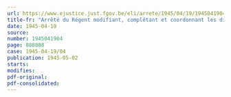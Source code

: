 ```yaml
---
url: https://www.ejustice.just.fgov.be/eli/arrete/1945/04/19/1945041904/justel
title-fr: "Arrêté du Régent modifiant, complétant et coordonnant les dispositions des arrêtés des 25 septembre 1944, 26 octobre et 5 décembre 1944, relatifs aux commissions d'enquête dans les administrations de l'Etat"
date: 1945-04-19
source:
number: 1945041904
page: 888888
case: 1945-04-19/04
publication: 1945-05-02
starts:
modifies:
pdf-original:
pdf-consolidated:
---
```


